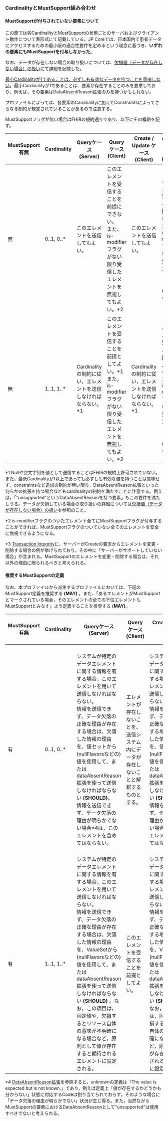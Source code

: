 ### CardinalityとMustSupport組み合わせ
#### MustSupportが付与されていない要素について
この節では各CardinalityとMustSupportの状態ごとのサーバおよびクライアント動作について表形式にて記載している。JP Coreでは、日本国内で患者データにアクセスするための最小限の適合性要件を定めるという理念に基づき、**いずれの要素にもMustSupportを付与しなかった**。

なお、データが存在しない場合の取り扱いについては、[欠損値（データが存在しない場合）の扱い](guide-handlingOfNonExistentData.html)にて詳細を記載した。

[最小Cardinalityが1であることは、必ずしも有効なデータを持つことを意味しない](https://www.hl7.org/fhir/conformance-rules.html#:~:text=an%20element%20to%20a-,minimum%20cardinality%20of%201,-does%20not%20ensure)。最小Cardinalityが1であることは、要素が存在することのみを要求しており、例えば、その要素はDataAbsentReason拡張のみを持つかもしれない。

プロファイルによっては、各要素のCardinalityに加えてConstraintsによってさらなる制約が規定されていることがあるので注意する。

MustSupportフラグが無い場合はFHIRの規約通りであり、以下にその概略を記す。

|  MustSupport有無  |  Cardinality  |  Queryケース<BR>(Server)  |  Queryケース<BR>(Client) |  Create / Update ケース<BR>(Client)  |  Create / Update ケース<BR>(Server)  |
| ---- | ---- | ---- | ---- | ---- | ---- |
|  無  |  0..1, 0..\*  | このエレメントを送信してもよい。 |  このエレメントを受信することを前提にできない。<br>また、is-modifierフラグがない限り受信したエレメントを無視してもよい。\*2 | このエレメントを送信してもよい。 | このエレメントを受信することを前提にできない。<br>また、is-modifierフラグがない限り受信したエレメントを無視してもよい。\*2,\*3 |
|  無   |  1..1, 1..\*  | Cardinalityの制約に従い，エレメントを送信しなければならない。\*1 | このエレメントを受信することを前提としてよい。\*1<br>また，is-modifierフラグがない限り受信したエレメントを無視してもよい。\*2 | Cardinalityの制約に従い，エレメントを送信しなければならない。\*1 | このエレメントを受信することを前提としてよい。\*1<br>また，is-modifierフラグがない限り受信したエレメントを無視してもよい。\*2,\*3 |

\*1 Nullや空文字列を値として送信することはFHIRの規約上許可されていない。また，最低Cardinalityが1以上であっても必ずしも有効な値を持つことは意味せず，constraintsなど追加の制約が無い限り，DataAbsentReason拡張といった何らかの拡張を持つ場合などもcardinalityの制約を満たすことに注意する。例えば，「”unsupported”というDataAbsentReasonを持つ要素」もこの要件を満たしうる。データが欠損している場合の取り扱いの詳細については[欠損値（データが存在しない場合）の扱い](guide-handlingOfNonExistentData.html)を参照のこと。

\*2 is-modifierフラグのついたエレメント全てにMustSupportフラグが付与することができれば、MustSupportフラグのついていない全てのエレメントを安全に無視できるようになる。

\*3 [Transaction Integrity](https://www.hl7.org/fhir/http.html#transactional-integrity)に，サーバーがCreateの要求からエレメントを変更・削除する場合の例が挙げられており，その中に「サーバーがサポートしていない場合」が含まれる。MustSupportのエレメントを変更・削除する場合は，それ以外の理由に限られるべきと考えられる。

#### 推奨するMustSupportの定義
なお、本プロファイルから派生するプロファイルにおいては、下記のMustSupport定義を推奨する **(MAY)** 。また、「あるエレメントがMustSupportとマークされている場合，そのエレメントの全ての下位エレメントもMustSupportとみなす」よう定義することを推奨する **(MAY)**。

|  MustSupport有無  |  Cardinality  |  Queryケース<BR>(Server)  |  Queryケース<BR>(Client) |  Create / Update ケース<BR>(Client)  |  Create / Update ケース<BR>(Server)  |
| ---- | ---- | ---- | ---- | ---- | ---- |
|  有  |  0..1, 0..\*  | システムが特定のデータエレメントに関する情報を有する場合，このエレメントを用いて送信しなければならない。<br>情報を送信できず、データ欠落の正確な理由が存在する場合は、欠落した情報の理由を、値セットから(nullFlavorsなどの)値を使用して、またはdataAbsentReason拡張を使って送信しなければならない **(SHOULD)**。<br>情報を送信できず、データ欠落の理由が明らかでない場合\*4は，このエレメントを含めてはならない。 | エレメントが存在しないことを、送信システム内にデータが存在しないことと解釈するものとする。 | システムが特定のデータエレメントに関する情報を有する場合，このエレメントを用いて送信しなければならない。<br>情報を送信できず、データ欠落の正確な理由が存在する場合は、欠落した情報の理由を、値セットから(nullFlavorsなどの)値を使用して、またはdataAbsentReason拡張を使って送信しなければならない **(SHOULD)**。<br>情報を送信できず、データ欠落の理由が明らかでない場合\*4は，このエレメントを含めてはならない。 | エレメントが存在しないことを、送信システム内にデータが存在しないことと解釈するものとする。<br>サーバーは，後で要求された時に送信されたエレメントと同じエレメントを用いて応答するべき **(SHOULD)** であり，理由なく変更してはならない。\*3 |
|  有  |  1..1, 1..\*  | システムが特定のデータエレメントに関する情報を有する場合，このエレメントを用いて送信しなければならない。<br>情報を送信できず、データ欠落の正確な理由が存在する場合は、欠落した情報の理由を、ValueSetから(nullFlavorsなどの)値を使用して、またはdataAbsentReason拡張を使って送信しなければならない **(SHOULD)** 。なお，この項目は，固定値や，欠損するとリソース自体の意味が不明確になる場合など，原則として値が存在すると期待されるエレメントに設定される。 | このエレメントを受信することを前提としてよい。 | システムが特定のデータエレメントに関する情報を有する場合，このエレメントを用いて送信しなければならない。<br>情報を送信できず、データ欠落の正確な理由が存在する場合は、欠落した情報の理由を、ValueSetから(nullFlavorsなどの)値を使用して、またはdataAbsentReason拡張を使って送信しなければならない **(SHOULD)**。<br>なお，この項目は，固定値や，欠損するとリソース自体の意味が不明確になる場合など，原則として値が存在すると期待されるエレメントに設定される。 | このエレメントを受信することを前提としてよい。<br>サーバーは，後で要求された時に送信されたエレメントと同じエレメントを用いて応答するべき **(SHOULD)** であり，理由なく変更してはならない。\*3 |

\*4 [DataAbsentReason拡張](https://www.hl7.org/fhir/extension-data-absent-reason.html)を参照すると，unknownの定義は「The value is expected but is not known.」であり，例えば定義上「値が存在するかどうかも分からない」状態に対応するCodeは割り当てられておらず，そのような場合に「データ欠落の理由が明らかでない」状況が生じ得る。また，当然ながらMustSupportの要素におけるDataAbsentReasonとして”unsupported”は使用すべきでないと考えられる。
